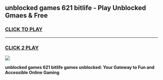 
## unblocked games 621 bitlife - Play Unblocked Gmaes & Free
<h3>
<a href="https://news.freeplayer.one?title=unblocked_games_621_bitlife&ref=23F">CLICK TO PLAY</a></h3>
<hr>

<h3>
<a href="https://news.freeplayer.one?title=unblocked_games_621_bitlife&ref=23F">CLICK 2 PLAY</a>
  
</h3>

<a href="https://news.freeplayer.one?title=unblocked_games_621_bitlife&ref=23F/"><img src="https://clearcache.store/games.png"></a>


**unblocked games 621 bitlife games unblocked: Your Gateway to Fun and Accessible Online Gaming**
